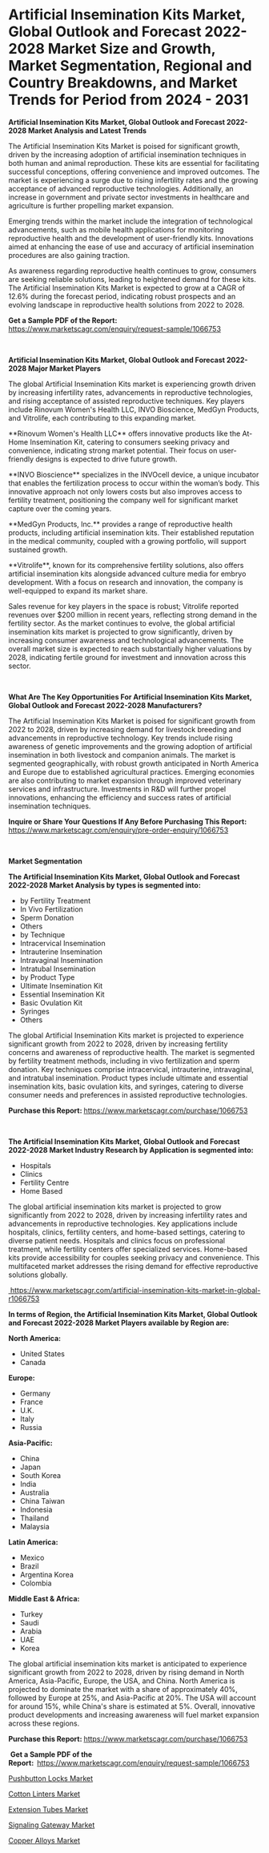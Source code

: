 <p><h1>Artificial Insemination Kits Market, Global Outlook and Forecast 2022-2028 Market Size and Growth, Market Segmentation, Regional and Country Breakdowns, and Market Trends for Period from 2024 -  2031</h1></p><p><strong>Artificial Insemination Kits Market, Global Outlook and Forecast 2022-2028 Market Analysis and Latest Trends</strong></p>
<p><p>The Artificial Insemination Kits Market is poised for significant growth, driven by the increasing adoption of artificial insemination techniques in both human and animal reproduction. These kits are essential for facilitating successful conceptions, offering convenience and improved outcomes. The market is experiencing a surge due to rising infertility rates and the growing acceptance of advanced reproductive technologies. Additionally, an increase in government and private sector investments in healthcare and agriculture is further propelling market expansion.</p><p>Emerging trends within the market include the integration of technological advancements, such as mobile health applications for monitoring reproductive health and the development of user-friendly kits. Innovations aimed at enhancing the ease of use and accuracy of artificial insemination procedures are also gaining traction. </p><p>As awareness regarding reproductive health continues to grow, consumers are seeking reliable solutions, leading to heightened demand for these kits. The Artificial Insemination Kits Market is expected to grow at a CAGR of 12.6% during the forecast period, indicating robust prospects and an evolving landscape in reproductive health solutions from 2022 to 2028.</p></p>
<p><strong>Get a Sample PDF of the Report:&nbsp;</strong> <a href="https://www.marketscagr.com/enquiry/request-sample/1066753">https://www.marketscagr.com/enquiry/request-sample/1066753</a></p>
<p>&nbsp;</p>
<p><strong>Artificial Insemination Kits Market, Global Outlook and Forecast 2022-2028 Major Market Players</strong></p>
<p><p>The global Artificial Insemination Kits market is experiencing growth driven by increasing infertility rates, advancements in reproductive technologies, and rising acceptance of assisted reproductive techniques. Key players include Rinovum Women's Health LLC, INVO Bioscience, MedGyn Products, and Vitrolife, each contributing to this expanding market.</p><p>**Rinovum Women's Health LLC** offers innovative products like the At-Home Insemination Kit, catering to consumers seeking privacy and convenience, indicating strong market potential. Their focus on user-friendly designs is expected to drive future growth.</p><p>**INVO Bioscience** specializes in the INVOcell device, a unique incubator that enables the fertilization process to occur within the woman’s body. This innovative approach not only lowers costs but also improves access to fertility treatment, positioning the company well for significant market capture over the coming years.</p><p>**MedGyn Products, Inc.** provides a range of reproductive health products, including artificial insemination kits. Their established reputation in the medical community, coupled with a growing portfolio, will support sustained growth.</p><p>**Vitrolife**, known for its comprehensive fertility solutions, also offers artificial insemination kits alongside advanced culture media for embryo development. With a focus on research and innovation, the company is well-equipped to expand its market share.</p><p>Sales revenue for key players in the space is robust; Vitrolife reported revenues over $200 million in recent years, reflecting strong demand in the fertility sector. As the market continues to evolve, the global artificial insemination kits market is projected to grow significantly, driven by increasing consumer awareness and technological advancements. The overall market size is expected to reach substantially higher valuations by 2028, indicating fertile ground for investment and innovation across this sector.</p></p>
<p>&nbsp;</p>
<p><strong>What Are The Key Opportunities For Artificial Insemination Kits Market, Global Outlook and Forecast 2022-2028 Manufacturers?</strong></p>
<p><p>The Artificial Insemination Kits Market is poised for significant growth from 2022 to 2028, driven by increasing demand for livestock breeding and advancements in reproductive technology. Key trends include rising awareness of genetic improvements and the growing adoption of artificial insemination in both livestock and companion animals. The market is segmented geographically, with robust growth anticipated in North America and Europe due to established agricultural practices. Emerging economies are also contributing to market expansion through improved veterinary services and infrastructure. Investments in R&D will further propel innovations, enhancing the efficiency and success rates of artificial insemination techniques.</p></p>
<p><strong>Inquire or Share Your Questions If Any Before Purchasing This Report:</strong> <a href="https://www.marketscagr.com/enquiry/pre-order-enquiry/1066753">https://www.marketscagr.com/enquiry/pre-order-enquiry/1066753</a></p>
<p>&nbsp;</p>
<p><strong>Market Segmentation</strong></p>
<p><strong>The Artificial Insemination Kits Market, Global Outlook and Forecast 2022-2028 Market Analysis by types is segmented into:</strong></p>
<p><ul><li>by Fertility Treatment</li><li>In Vivo Fertilization</li><li>Sperm Donation</li><li>Others</li><li>by Technique</li><li>Intracervical Insemination</li><li>Intrauterine Insemination</li><li>Intravaginal Insemination</li><li>Intratubal Insemination</li><li>by Product Type</li><li>Ultimate Insemination Kit</li><li>Essential Insemination Kit</li><li>Basic Ovulation Kit</li><li>Syringes</li><li>Others</li></ul></p>
<p><p>The global Artificial Insemination Kits market is projected to experience significant growth from 2022 to 2028, driven by increasing fertility concerns and awareness of reproductive health. The market is segmented by fertility treatment methods, including in vivo fertilization and sperm donation. Key techniques comprise intracervical, intrauterine, intravaginal, and intratubal insemination. Product types include ultimate and essential insemination kits, basic ovulation kits, and syringes, catering to diverse consumer needs and preferences in assisted reproductive technologies.</p></p>
<p><strong>Purchase this Report:&nbsp;</strong><a href="https://www.marketscagr.com/purchase/1066753">https://www.marketscagr.com/purchase/1066753</a></p>
<p>&nbsp;</p>
<p><strong>The Artificial Insemination Kits Market, Global Outlook and Forecast 2022-2028 Market Industry Research by Application is segmented into:</strong></p>
<p><ul><li>Hospitals</li><li>Clinics</li><li>Fertility Centre</li><li>Home Based</li></ul></p>
<p><p>The global artificial insemination kits market is projected to grow significantly from 2022 to 2028, driven by increasing infertility rates and advancements in reproductive technologies. Key applications include hospitals, clinics, fertility centers, and home-based settings, catering to diverse patient needs. Hospitals and clinics focus on professional treatment, while fertility centers offer specialized services. Home-based kits provide accessibility for couples seeking privacy and convenience. This multifaceted market addresses the rising demand for effective reproductive solutions globally.</p></p>
<p><a href="https://www.marketscagr.com/artificial-insemination-kits-market-in-global-r1066753">&nbsp;https://www.marketscagr.com/artificial-insemination-kits-market-in-global-r1066753</a></p>
<p><strong>In terms of Region, the Artificial Insemination Kits Market, Global Outlook and Forecast 2022-2028 Market Players available by Region are:</strong></p>
<p>
    <p> <strong> North America: </strong>
        <ul>
            <li>United States</li>
            <li>Canada</li>
        </ul>
        </p> 
    <p> <strong> Europe: </strong>
        <ul>
            <li>Germany</li>
            <li>France</li>
            <li>U.K.</li>
            <li>Italy</li>
            <li>Russia</li>
        </ul>
        </p> 
    <p> <strong> Asia-Pacific: </strong>
        <ul>
            <li>China</li>
            <li>Japan</li>
            <li>South Korea</li>
            <li>India</li>
            <li>Australia</li>
            <li>China Taiwan</li>
            <li>Indonesia</li>
            <li>Thailand</li>
            <li>Malaysia</li>
        </ul>
        </p> 
    <p> <strong> Latin America: </strong>
        <ul>
            <li>Mexico</li>
            <li>Brazil</li>
            <li>Argentina Korea</li>
            <li>Colombia</li>
        </ul>
        </p> 
    <p> <strong> Middle East & Africa: </strong>
        <ul>
            <li>Turkey</li>
            <li>Saudi</li>
            <li>Arabia</li>
            <li>UAE</li>
            <li>Korea</li>
        </ul>
    </p>
    </p>
<p><p>The global artificial insemination kits market is anticipated to experience significant growth from 2022 to 2028, driven by rising demand in North America, Asia-Pacific, Europe, the USA, and China. North America is projected to dominate the market with a share of approximately 40%, followed by Europe at 25%, and Asia-Pacific at 20%. The USA will account for around 15%, while China's share is estimated at 5%. Overall, innovative product developments and increasing awareness will fuel market expansion across these regions.</p></p>
<p><strong>Purchase this Report: </strong><a href="https://www.marketscagr.com/purchase/1066753">https://www.marketscagr.com/purchase/1066753</a></p>
<p>&nbsp;<strong>Get a Sample PDF of the Report:&nbsp;&nbsp;</strong><a href="https://www.marketscagr.com/enquiry/request-sample/1066753">https://www.marketscagr.com/enquiry/request-sample/1066753</a></p>
<p><strong></strong></p>
<p><p><a href="https://medium.com/@shanieprice69879/the-global-pushbutton-locks-market-is-at-the-forefront-of-innovation-driving-rapid-industry-154b215c6f9b">Pushbutton Locks Market</a></p><p><a href="https://issuu.com/reportprime-2/docs/cotton-linters-market-size-2030.ppt_6d059da05936ea">Cotton Linters Market</a></p><p><a href="https://medium.com/@shanieprice69879/the-global-extension-tubes-market-is-expected-to-witness-a-compound-annual-growth-rate-cagr-of-712f754c2315">Extension Tubes Market</a></p><p><a href="https://www.linkedin.com/pulse/global-signaling-gateway-market-trends-insights-growth-opportunities-iqiee?trackingId=popspmE8QP2inop69Z4sPA%3D%3D">Signaling Gateway Market</a></p><p><a href="https://issuu.com/reportprime-2/docs/copper-alloys-market-size-2030.pptx_c867071ccde027">Copper Alloys Market</a></p></p>